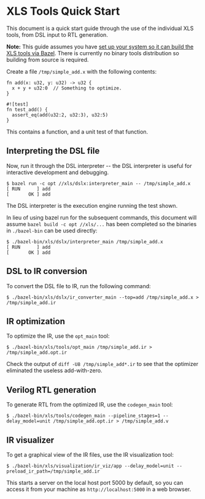 # XLS Tools Quick Start

This document is a quick start guide through the use of the individual XLS
tools, from DSL input to RTL generation.

**Note:** This guide assumes you have
[set up your system so it can build the XLS tools via Bazel](README.md#building-from-source).
There is currently no binary tools distribution so building from source is
required.

Create a file `/tmp/simple_add.x` with the following contents:

```
fn add(x: u32, y: u32) -> u32 {
  x + y + u32:0  // Something to optimize.
}

#![test]
fn test_add() {
  assert_eq(add(u32:2, u32:3), u32:5)
}
```

This contains a function, and a unit test of that function.

## Interpreting the DSL file

Now, run it through the DSL interpreter -- the DSL interpreter is useful for
interactive development and debugging.

```
$ bazel run -c opt //xls/dslx:interpreter_main -- /tmp/simple_add.x
[ RUN      ] add
[       OK ] add
```

The DSL interpreter is the execution engine running the test shown.

In lieu of using bazel run for the subsequent commands, this document will
assume `bazel build -c opt //xls/...` has been completed so the binaries in
`./bazel-bin` can be used directly:

```
$ ./bazel-bin/xls/dslx/interpreter_main /tmp/simple_add.x
[ RUN      ] add
[       OK ] add
```

## DSL to IR conversion

To convert the DSL file to IR, run the following command:

```
$ ./bazel-bin/xls/dslx/ir_converter_main --top=add /tmp/simple_add.x > /tmp/simple_add.ir
```

## IR optimization

To optimize the IR, use the `opt_main` tool:

```
$ ./bazel-bin/xls/tools/opt_main /tmp/simple_add.ir > /tmp/simple_add.opt.ir
```

Check the output of `diff -U8 /tmp/simple_add*.ir` to see that the optimizer
eliminated the useless add-with-zero.

## Verilog RTL generation

To generate RTL from the optimized IR, use the `codegen_main` tool:

```
$ ./bazel-bin/xls/tools/codegen_main --pipeline_stages=1 --delay_model=unit /tmp/simple_add.opt.ir > /tmp/simple_add.v
```

## IR visualizer

To get a graphical view of the IR files, use the IR visualization tool:

```
$ ./bazel-bin/xls/visualization/ir_viz/app --delay_model=unit --preload_ir_path=/tmp/simple_add.ir
```

This starts a server on the local host port 5000 by default, so you can access
it from your machine as `http://localhost:5000` in a web browser.
